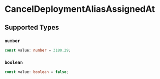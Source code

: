 # CancelDeploymentAliasAssignedAt


## Supported Types

### `number`

```typescript
const value: number = 3180.29;
```

### `boolean`

```typescript
const value: boolean = false;
```

